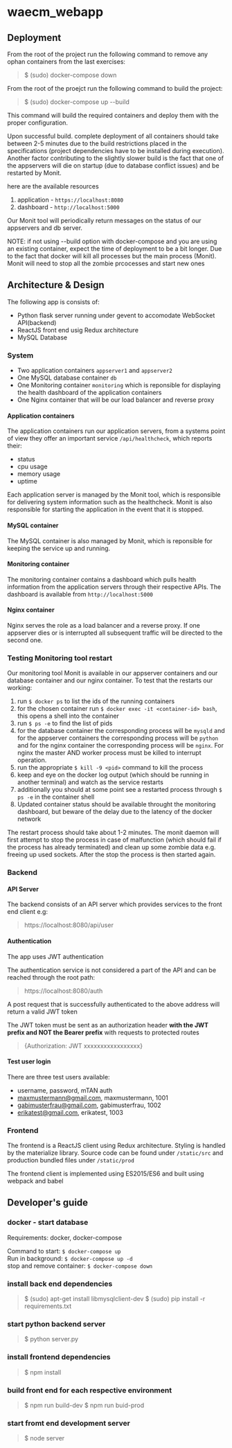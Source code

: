 # waecm_webapp

## Deployment
From the root of the project run the following command to remove any ophan containers from the last exercises:
> $ (sudo) docker-compose down

From the root of the proejct run the following command to build the project:
> $ (sudo) docker-compose up --build

This command will build the required containers and deploy them with the proper configuration.

Upon successful build. complete deployment of all containers should take between 2-5 minutes due to the build restrictions placed in the specifications (project dependencies have to be 
installed during execution). Another factor contributing to the slightly slower build is the fact that one of the appservers will die on startup (due to database conflict issues) and 
be restarted by Monit.

here are the available resources

1. application - `https://localhost:8080`
2. dashboard - `http://localhost:5000`

Our Monit tool will periodically return messages on the status of our appservers and db server.


NOTE: if not using --build option with docker-compose and you are using an existing container, expect the time of deployment to be a bit longer. Due to the fact that
docker will kill all processes but the main process (Monit). Monit will need to stop all the zombie prcocesses and start new ones
## Architecture & Design
The following app is consists of:

- Python flask server running under gevent to accomodate WebSocket API(backend)
- ReactJS front end usig Redux architecture
- MySQL Database

### System
- Two application containers `appserver1` and `appserver2`
- One MySQL database container `db`
- One Monitoring container `monitoring` which is reponsible for displaying the health dashboard of the application containers
- One Nginx container that will be our load balancer and reverse proxy

#### Application containers
The application containers run our application servers, from a systems point of view they offer an important service `/api/healthcheck`,
which reports their:

- status
- cpu usage
- memory usage
- uptime

Each application server is managed by the Monit tool, which is responsible for delivering system information such as the healthcheck. Monit
is also responsible for starting the application in the event that it is stopped.

#### MySQL container
The MySQL container is also managed by Monit, which is reponsible for keeping the service up and running.

#### Monitoring container
The monitoring container contains a dashboard which pulls health information from the application servers through their respective APIs.
The dashboard is available from `http://localhost:5000`

#### Nginx container
Nginx serves the role as a load balancer and a reverse proxy. If one appserver dies or is interrupted all subsequent traffic will be directed to 
the second one.

### Testing Monitoring tool restart
Our monitoring tool Monit is available in our appserver containers and our database container and our nginx container. To test that the restarts our working:

1. run `$ docker ps` to list the ids of the running containers
2. for the chosen container run `$ docker exec -it <container-id> bash`, this opens a shell into the container
3. run `$ ps -e` to find the list of pids
4. for the database container the corresponding process will be `mysqld` and for the appserver containers the corresponding process will be `python` and for the nginx container the corresponding process will be `nginx`. For nginx the master AND worker process must be killed to interrupt operation.
5. run the appropriate `$ kill -9 <pid>` command to kill the process
6. keep and eye on the docker log output (which should be running in another terminal) and watch as the service restarts
7. additionally you should at some point see a restarted process through `$ ps -e` in the container shell
8. Updated container status should be available throught the monitoring dashboard, but beware of the delay due to the latency of the docker network

The restart process should take about 1-2 minutes. The monit daemon will first attempt to stop the process in case of malfunction (which should fail if the process has already terminated)
and clean up some zombie data e.g. freeing up used sockets. After the stop the process is then started again.

### Backend
#### API Server
The backend consists of an API server which provides services to the front end client e.g:

> https://localhost:8080/api/user

#### Authentication
The app uses JWT authentication

The authentication service is not considered a part of the API and can be reached through the root path:

> https://localhost:8080/auth

A post request that is successfully authenticated to the above address will return a valid JWT token

The JWT token must be sent as an authorization header **with the JWT prefix and NOT the Bearer prefix** with requests to protected routes
> {Authorization: JWT xxxxxxxxxxxxxxxxx}

#### Test user login
There are three test users available:

- username, password, mTAN auth
- maxmustermann@gmail.com, maxmustermann, 1001
- gabimusterfrau@gmail.com, gabimusterfrau, 1002
- erikatest@gmail.com, erikatest, 1003


### Frontend
The frontend is a ReactJS client using Redux architecture. Styling is handled by the materialize library.
Source code can be found under ``/static/src`` and production bundled files under ``/static/prod``

The frontend client is implemented using ES2015/ES6 and built using webpack and babel

## Developer's guide 
### docker - start database
Requirements: docker, docker-compose

Command to start: ``$ docker-compose up``  
Run in background: ``$ docker-compose up -d``  
stop and remove container: ``$ docker-compose down``

### install back end dependencies
> $ (sudo) apt-get install libmysqlclient-dev
> $ (sudo) pip install -r requirements.txt

### start python backend server
> $ python server.py

### install frontend dependencies
> $ npm install

### build front end for each respective environment

> $ npm run build-dev
> $ npm run buid-prod

### start fromt end development server
>$ node server


